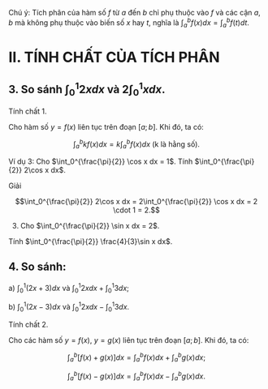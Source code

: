 Chú ý: Tích phân của hàm số $f$ từ $a$ đến $b$ chỉ phụ thuộc vào $f$ và các cận $a$, $b$ mà không phụ thuộc vào biến số $x$ hay $t$, nghĩa là $\int_a^b f(x)dx = \int_a^b f(t)dt$.

# II. TÍNH CHẤT CỦA TÍCH PHÂN

## 3. So sánh $\int_0^1 2x dx$ và $2\int_0^1 x dx$.

Tính chất 1.

Cho hàm số $y = f(x)$ liên tục trên đoạn $[a ; b]$. Khi đó, ta có:

$$\int_a^b kf(x)dx = k\int_a^b f(x)dx \text{ (k là hằng số).}$$

Ví dụ 3: Cho $\int_0^{\frac{\pi}{2}} \cos x dx = 1$. Tính $\int_0^{\frac{\pi}{2}} 2\cos x dx$.

Giải

$$\int_0^{\frac{\pi}{2}} 2\cos x dx = 2\int_0^{\frac{\pi}{2}} \cos x dx = 2 \cdot 1 = 2.$$

3. Cho $\int_0^{\frac{\pi}{2}} \sin x dx = 2$.

Tính $\int_0^{\frac{\pi}{2}} \frac{4}{3}\sin x dx$.

## 4. So sánh:

a) $\int_0^1 (2x + 3)dx$ và $\int_0^1 2x dx + \int_0^1 3dx$;

b) $\int_0^1 (2x - 3)dx$ và $\int_0^1 2x dx - \int_0^1 3dx$.

Tính chất 2.

Cho các hàm số $y = f(x)$, $y = g(x)$ liên tục trên đoạn $[a ; b]$. Khi đó, ta có:

$$\int_a^b [f(x) + g(x)]dx = \int_a^b f(x)dx + \int_a^b g(x)dx;$$

$$\int_a^b [f(x) - g(x)]dx = \int_a^b f(x)dx - \int_a^b g(x)dx.$$